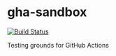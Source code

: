 # gha-sandbox

[![Build Status](https://github.com/RyanGlScott/gha-sandbox/workflows/Haskell-CI/badge.svg)](https://github.com/RyanGlScott/gha-sandbox/actions?query=workflow%3AHaskell-CI)

Testing grounds for GitHub Actions
